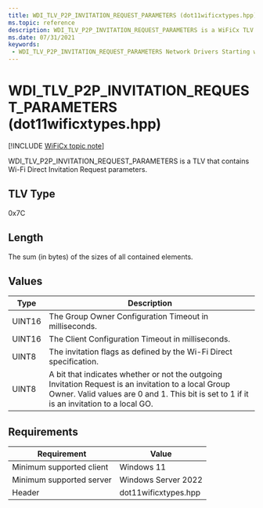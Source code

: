 ```yaml
---
title: WDI_TLV_P2P_INVITATION_REQUEST_PARAMETERS (dot11wificxtypes.hpp)
ms.topic: reference
description: WDI_TLV_P2P_INVITATION_REQUEST_PARAMETERS is a WiFiCx TLV that contains Wi-Fi Direct Invitation Request parameters.
ms.date: 07/31/2021
keywords:
 - WDI_TLV_P2P_INVITATION_REQUEST_PARAMETERS Network Drivers Starting with Windows Vista
---
```


# WDI\_TLV\_P2P\_INVITATION\_REQUEST\_PARAMETERS (dot11wificxtypes.hpp)

[!INCLUDE [WiFiCx topic note](../includes/wificx-version-warning.md)]


WDI\_TLV\_P2P\_INVITATION\_REQUEST\_PARAMETERS is a TLV that contains Wi-Fi Direct Invitation Request parameters.

## TLV Type


0x7C

## Length


The sum (in bytes) of the sizes of all contained elements.

## Values


|Type|Description|
|--- |--- |
|UINT16|The Group Owner Configuration Timeout in milliseconds.|
|UINT16|The Client Configuration Timeout in milliseconds.|
|UINT8|The invitation flags as defined by the Wi-Fi Direct specification.|
|UINT8|A bit that indicates whether or not the outgoing Invitation Request is an invitation to a local Group Owner. Valid values are 0 and 1. This bit is set to 1 if it is an invitation to a local GO.|

 

## Requirements

|Requirement|Value|
|--- |--- |
|Minimum supported client|Windows 11|
|Minimum supported server|Windows Server 2022|
|Header|dot11wificxtypes.hpp|


 

 




